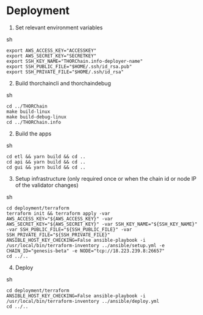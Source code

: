 # Deployment

1. Set relevant environment variables

sh
```
export AWS_ACCESS_KEY="ACCESSKEY"
export AWS_SECRET_KEY="SECRETKEY"
export SSH_KEY_NAME="THORChain.info-deployer-name"
export SSH_PUBLIC_FILE="$HOME/.ssh/id_rsa.pub"
export SSH_PRIVATE_FILE="$HOME/.ssh/id_rsa"
```

2. Build thorchaincli and thorchaindebug

sh
```
cd ../THORChain
make build-linux
make build-debug-linux
cd ../THORChain.info
```

2. Build the apps

sh
```
cd etl && yarn build && cd ..
cd api && yarn build && cd ..
cd gui && yarn build && cd ..
```

3. Setup infrastructure (only required once or when the chain id or node IP of the validator changes)

sh
```
cd deployment/terraform
terraform init && terraform apply -var AWS_ACCESS_KEY="${AWS_ACCESS_KEY}" -var AWS_SECRET_KEY="${AWS_SECRET_KEY}" -var SSH_KEY_NAME="${SSH_KEY_NAME}" -var SSH_PUBLIC_FILE="${SSH_PUBLIC_FILE}" -var SSH_PRIVATE_FILE="${SSH_PRIVATE_FILE}"
ANSIBLE_HOST_KEY_CHECKING=False ansible-playbook -i /usr/local/bin/terraform-inventory ../ansible/setup.yml -e CHAIN_ID="genesis-beta" -e NODE="tcp://18.223.239.8:26657"
cd ../..
```

4. Deploy

sh
```
cd deployment/terraform
ANSIBLE_HOST_KEY_CHECKING=False ansible-playbook -i /usr/local/bin/terraform-inventory ../ansible/deploy.yml
cd ../..
```
